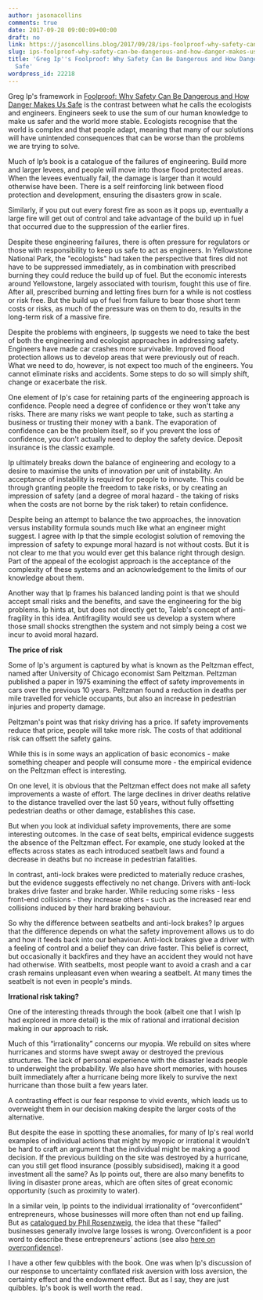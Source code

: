 ```yaml
---
author: jasonacollins
comments: true
date: 2017-09-28 09:00:09+00:00
draft: no
link: https://jasoncollins.blog/2017/09/28/ips-foolproof-why-safety-can-be-dangerous-and-how-danger-makes-us-safe/
slug: ips-foolproof-why-safety-can-be-dangerous-and-how-danger-makes-us-safe
title: 'Greg Ip''s Foolproof: Why Safety Can Be Dangerous and How Danger Makes Us
  Safe'
wordpress_id: 22218
---
```


Greg Ip's framework in [Foolproof: Why Safety Can Be Dangerous and How Danger Makes Us Safe](http://amzn.to/2wFToLE) is the contrast between what he calls the ecologists and engineers. Engineers seek to use the sum of our human knowledge to make us safer and the world more stable. Ecologists recognise that the world is complex and that people adapt, meaning that many of our solutions will have unintended consequences that can be worse than the problems we are trying to solve.

Much of Ip’s book is a catalogue of the failures of engineering. Build more and larger levees, and people will move into those flood protected areas. When the levees eventually fail, the damage is larger than it would otherwise have been. There is a self reinforcing link between flood protection and development, ensuring the disasters grow in scale.

Similarly, if you put out every forest fire as soon as it pops up, eventually a large fire will get out of control and take advantage of the build up in fuel that occurred due to the suppression of the earlier fires.

Despite these engineering failures, there is often pressure for regulators or those with responsibility to keep us safe to act as engineers. In Yellowstone National Park, the "ecologists" had taken the perspective that fires did not have to be suppressed immediately, as in combination with prescribed burning they could reduce the build up of fuel. But the economic interests around Yellowstone, largely associated with tourism, fought this use of fire. After all, prescribed burning and letting fires burn for a while is not costless or risk free. But the build up of fuel from failure to bear those short term costs or risks, as much of the pressure was on them to do, results in the long-term risk of a massive fire.

Despite the problems with engineers, Ip suggests we need to take the best of both the engineering and ecologist approaches in addressing safety. Engineers have made car crashes more survivable. Improved flood protection allows us to develop areas that were previously out of reach. What we need to do, however, is not expect too much of the engineers. You cannot eliminate risks and accidents. Some steps to do so will simply shift, change or exacerbate the risk.

One element of Ip's case for retaining parts of the engineering approach is confidence. People need a degree of confidence or they won't take any risks. There are many risks we want people to take, such as starting a business or trusting their money with a bank. The evaporation of confidence can be the problem itself, so if you prevent the loss of confidence, you don't actually need to deploy the safety device. Deposit insurance is the classic example.

Ip ultimately breaks down the balance of engineering and ecology to a desire to maximise the units of innovation per unit of instability. An acceptance of instability is required for people to innovate. This could be through granting people the freedom to take risks, or by creating an impression of safety (and a degree of moral hazard - the taking of risks when the costs are not borne by the risk taker) to retain confidence.

Despite being an attempt to balance the two approaches, the innovation versus instability formula sounds much like what an engineer might suggest. I agree with Ip that the simple ecologist solution of removing the impression of safety to expunge moral hazard is not without costs. But it is not clear to me that you would ever get this balance right through design. Part of the appeal of the ecologist approach is the acceptance of the complexity of these systems and an acknowledgement to the limits of our knowledge about them.

Another way that Ip frames his balanced landing point is that we should accept small risks and the benefits, and save the engineering for the big problems. Ip hints at, but does not directly get to, Taleb's concept of anti-fragility in this idea. Antifragility would see us develop a system where those small shocks strengthen the system and not simply being a cost we incur to avoid moral hazard.

**The price of risk**

Some of Ip's argument is captured by what is known as the Peltzman effect, named after University of Chicago economist Sam Peltzman. Peltzman published a paper in 1975 examining the effect of safety improvements in cars over the previous 10 years. Peltzman found a reduction in deaths per mile travelled for vehicle occupants, but also an increase in pedestrian injuries and property damage.

Peltzman's point was that risky driving has a price. If safety improvements reduce that price, people will take more risk. The costs of that additional risk can offsett the safety gains.

While this is in some ways an application of basic economics - make something cheaper and people will consume more - the empirical evidence on the Peltzman effect is interesting.

On one level, it is obvious that the Peltzman effect does not make all safety improvements a waste of effort. The large declines in driver deaths relative to the distance travelled over the last 50 years, without fully offsetting pedestrian deaths or other damage, establishes this case.

But when you look at individual safety improvements, there are some interesting outcomes. In the case of seat belts, empirical evidence suggests the absence of the Peltzman effect. For example, one study looked at the effects across states as each introduced seatbelt laws and found a decrease in deaths but no increase in pedestrian fatalities.

In contrast, anti-lock brakes were predicted to materially reduce crashes, but the evidence suggests effectively no net change. Drivers with anti-lock brakes drive faster and brake harder. While reducing some risks - less front-end collisions - they increase others - such as the increased rear end collisions induced by their hard braking behaviour.

So why the difference between seatbelts and anti-lock brakes? Ip argues that the difference depends on what the safety improvement allows us to do and how it feeds back into our behaviour. Anti-lock brakes give a driver with a feeling of control and a belief they can drive faster. This belief is correct, but occasionally it backfires and they have an accident they would not have had otherwise. With seatbelts, most people want to avoid a crash and a car crash remains unpleasant even when wearing a seatbelt. At many times the seatbelt is not even in people's minds.

**Irrational risk taking?**

One of the interesting threads through the book (albeit one that I wish Ip had explored in more detail) is the mix of rational and irrational decision making in our approach to risk.

Much of this “irrationality” concerns our myopia. We rebuild on sites where hurricanes and storms have swept away or destroyed the previous structures. The lack of personal experience with the disaster leads people to underweight the probability. We also have short memories, with houses built immediately after a hurricane being more likely to survive the next hurricane than those built a few years later.

A contrasting effect is our fear response to vivid events, which leads us to overweight them in our decision making despite the larger costs of the alternative.

But despite the ease in spotting these anomalies, for many of Ip's real world examples of individual actions that might by myopic or irrational it wouldn’t be hard to craft an argument that the individual might be making a good decision. If the previous building on the site was destroyed by a hurricane, can you still get flood insurance (possibly subsidised), making it a good investment all the same? As Ip points out, there are also many benefits to living in disaster prone areas, which are often sites of great economic opportunity (such as proximity to water).

In a similar vein, Ip points to the individual irrationality of “overconfident” entrepreneurs, whose businesses will more often than not end up failing. But as [catalogued by Phil Rosenzweig](https://jasoncollins.blog/2016/11/25/rosenzweigs-left-brain-right-stuff-how-leaders-make-winning-decisions/), the idea that these "failed" businesses generally involve large losses is wrong. Overconfident is a poor word to describe these entrepreneurs’ actions (see also [here on overconfidence](https://jasoncollins.blog/2016/11/18/overconfident-about-overconfidence/)).

I have a other few quibbles with the book. One was when Ip's discussion of our response to uncertainty conflated risk aversion with loss aversion, the certainty effect and the endowment effect. But as I say, they are just quibbles. Ip's book is well worth the read.
